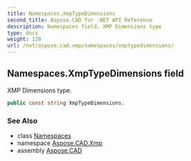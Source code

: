 ```yaml
---
title: Namespaces.XmpTypeDimensions
second_title: Aspose.CAD for .NET API Reference
description: Namespaces field. XMP Dimensions type
type: docs
weight: 120
url: /net/aspose.cad.xmp/namespaces/xmptypedimensions/
---
```

## Namespaces.XmpTypeDimensions field

XMP Dimensions type.

```csharp
public const string XmpTypeDimensions;
```

### See Also

* class [Namespaces](../)
* namespace [Aspose.CAD.Xmp](../../../aspose.cad.xmp/)
* assembly [Aspose.CAD](../../../)


